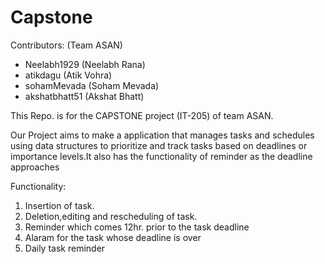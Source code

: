 # Capstone

Contributors:
(Team ASAN)
* Neelabh1929 (Neelabh Rana)
* atikdagu (Atik Vohra)
* sohamMevada (Soham Mevada)
* akshatbhatt51 (Akshat Bhatt)

This Repo. is for the CAPSTONE project (IT-205) of team ASAN.

Our Project aims to make a application that manages tasks and schedules using data structures to
prioritize and track tasks based on deadlines or importance levels.It also has the functionality of reminder as the deadline approaches

Functionality:
1. Insertion of task. 
2. Deletion,editing and rescheduling of task.
3. Reminder which comes 12hr. prior to the task deadline
4. Alaram for the task whose deadline is over
5. Daily task reminder


